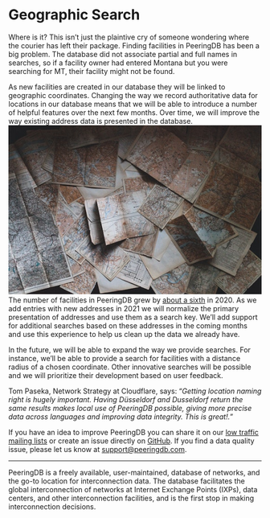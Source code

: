 # Geographic Search

Where is it? This isn’t just the plaintive cry of someone wondering where the courier has left their package. Finding facilities in PeeringDB has been a big problem. The database did not associate partial and full names in searches, so if a facility owner had entered Montana but you were searching for MT, their facility might not be found. 

As new facilities are created in our database they will be linked to geographic coordinates. Changing the way we record authoritative data for locations in our database means that we will be able to introduce a number of helpful features over the next few months. Over time, we will improve the way existing address data is presented in the database.
![[Maps by Andrew Neel on Unsplash]](images/maps-andrew-neel-unsplash.jpg)
The number of facilities in PeeringDB grew by [about a sixth](images/pdb-infographic-2021.jpg) in 2020. As we add entries with new addresses in 2021 we will normalize the primary presentation of addresses and use them as a search key. We’ll add support for additional searches based on these addresses in the coming months and use this experience to help us clean up the data we already have.

In the future, we will be able to expand the way we provide searches. For instance, we’ll be able to provide a search for facilities with a distance radius of a chosen coordinate. Other innovative searches will be possible and we will prioritize their development based on user feedback.

Tom Paseka, Network Strategy at Cloudflare, says: “*Getting location naming right is hugely important. Having Düsseldorf and Dusseldorf return the same results makes local use of PeeringDB possible, giving more precise data across languages and improving data integrity. This is great!.*” 

If you have an idea to improve PeeringDB you can share it on our [low traffic mailing lists](https://docs.peeringdb.com/#mailing-lists) or create an issue directly on [GitHub](https://github.com/peeringdb/peeringdb). If you find a data quality issue, please let us know at <support@peeringdb.com>.

***

PeeringDB is a freely available, user-maintained, database of networks, and the go-to location for interconnection data. The database facilitates the global interconnection of networks at Internet Exchange Points (IXPs), data centers, and other interconnection facilities, and is the first stop in making interconnection decisions.
